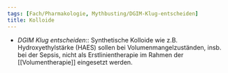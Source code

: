 ```yaml
---
tags: [Fach/Pharmakologie, Mythbusting/DGIM-Klug-entscheiden]
title: Kolloide
---
```

- *DGIM Klug entscheiden*:: Synthetische Kolloide wie z.B. Hydroxyethylstärke (HAES) sollen bei Volumenmangelzuständen, insb. bei der Sepsis, nicht als Erstlinientherapie im Rahmen der [[Volumentherapie]] eingesetzt werden.
